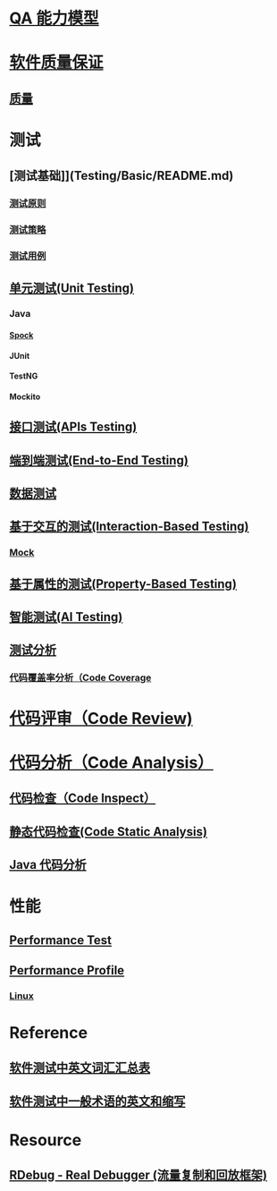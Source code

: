
# [QA 能力模型](_pic/QA-capacity-model.png)

# [软件质量保证](SQA/README.md)
## [质量](SQA/Quality/README.md)

# 测试
## [测试基础]](Testing/Basic/README.md)
### [测试原则](Testing/Basic/README.md)
### [测试策略](Testing/Basic/README.md)
### [测试用例](Testing/Basic/README.md)

## [单元测试(Unit Testing)](Testing/UnitTest/README.md)
### Java
#### [Spock](Testing/UnitTest/Java/Spock/README.md)
#### JUnit
#### TestNG
#### Mockito

## [接口测试(APIs Testing)](Testing/APIsTest/README.md)

## [端到端测试(End-to-End Testing)](Testing/EndToEnd-Test/README.md)

## [数据测试](Testing/DataTest/README.md)

## [基于交互的测试(Interaction-Based Testing)]()
### [Mock](Testing/InteractionBasedTest/Mock/README.md)

## [基于属性的测试(Property-Based Testing)](Testing/PropertyBasedTest/README.md)

## [智能测试(AI Testing)](Testing/AITest/README.md)

## [测试分析](Testing/Analysis/README.md)
### [代码覆盖率分析（Code Coverage](code-coverage/README.md)

# [代码评审（Code Review)](CodeReview/CR/README.md)
# [代码分析（Code Analysis）](CodeAnalysis/README.md)
## [代码检查（Code Inspect）](CodeAnalysis/CodeInspect/README.md)
## [静态代码检查(Code Static Analysis)](CodeAnalysis/StaticAnalysis/README.md)
## [Java 代码分析](CodeAnalysis/Java/README.md)

# 性能
## [Performance Test](Perf/PerfTest/README.md)
## [Performance Profile](Perf/Profile/README.md)
### [Linux](Perf/Profile/Linux/README.md)

# Reference
## [软件测试中英文词汇汇总表](https://www.cnblogs.com/kenfang/articles/4307935.html)
## [软件测试中一般术语的英文和缩写](http://www.51testing.com/html/12/480312-814448.html)

# Resource
## [RDebug - Real Debugger (流量复制和回放框架)](https://github.com/didi/rdebug)
